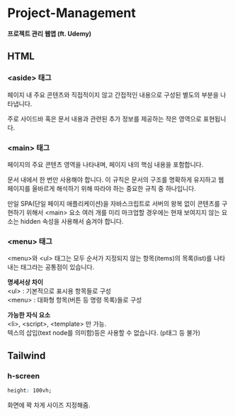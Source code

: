 # Project-Management

**프로젝트 관리 웹앱 (ft. Udemy)**

## HTML

### \<aside> 태그

페이지 내 주요 콘텐츠와 직접적이지 않고 간접적인 내용으로 구성된 별도의 부분을 나타냅니다.

주로 사이드바 혹은 문서 내용과 관련된 추가 정보를 제공하는 작은 영역으로 표현됩니다.

### \<main> 태그

페이지의 주요 콘텐츠 영역을 나타내며, 페이지 내의 핵심 내용을 포함합니다.

문서 내에서 한 번만 사용해야 합니다.
이 규칙은 문서의 구조를 명확하게 유지하고 웹 페이지를 올바르게 해석하기 위해 따라야 하는 중요한 규칙 중 하나입니다.

만일 SPA(단일 페이지 애플리케이션)을 자바스크립트로 서버의 왕복 없이 콘텐츠를 구현하기 위해서 \<main> 요소 여러 개를 미리 마크업할 경우에는 현재 보여지지 않는 요소는 hidden 속성을 사용해서 숨겨야 합니다.

### \<menu> 태그

\<menu>와 \<ul> 태그는 모두 순서가 지정되지 않는 항목(items)의 목록(list)를 나타내는 태그라는 공통점이 있습니다.

**명세서상 차이**</br>
\<ul> : 기본적으로 표시용 항목들로 구성 </br>
\<menu> : 대화형 항목(버튼 등 명령 목록)들로 구성

**가능한 자식 요소**</br>
\<li>, \<script>, \<template> 만 가능. </br>
텍스의 삽입(text node를 의미함)등은 사용할 수 없습니다. (p태그 등 불가)

## Tailwind

### h-screen

```css
height: 100vh;
```

화면에 꽉 차게 사이즈 지정해줌.
